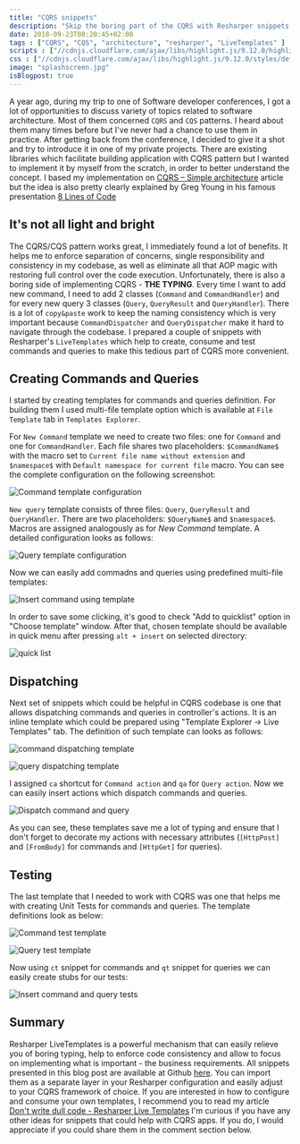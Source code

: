 ```yaml
---
title: "CQRS snippets"
description: "Skip the boring part of the CQRS with Resharper snippets."
date: 2018-09-23T00:20:45+02:00
tags : ["CQRS", "CQS", "architecture", "resharper", "LiveTemplates" ]
scripts : ["//cdnjs.cloudflare.com/ajax/libs/highlight.js/9.12.0/highlight.min.js", "//cdnjs.cloudflare.com/ajax/libs/fitvids/1.2.0/jquery.fitvids.min.js"]
css : ["//cdnjs.cloudflare.com/ajax/libs/highlight.js/9.12.0/styles/default.min.css"]
image: "splashscreen.jpg"
isBlogpost: true
---
```


A year ago, during my trip to one of Software developer conferences, I got a lot of opportunities to discuss variety of topics related to software architecture. Most of them concerned `CQRS` and `CQS` patterns. I heard about them many times before but I've never had a chance to use them in practice. After getting back from the conference, I decided to give it a shot and try to introduce it in one of my private projects. There are existing libraries which facilitate building application with CQRS pattern but I wanted to implement it by myself from the scratch, in order to better understand the concept. I based my implementation on [CQRS – Simple architecture](https://www.future-processing.pl/blog/cqrs-simple-architecture/) article but the idea is also pretty clearly explained by Greg Young in his famous presentation [8 Lines of Code ](https://www.infoq.com/presentations/8-lines-code-refactoring)

## It's not all light and bright 

The CQRS/CQS pattern works great, I immediately found a lot of benefits. It helps me to enforce separation of concerns, single responsibility and consistency in my codebase, as well as eliminate all that AOP magic with restoring full control over the code execution. Unfortunately, there is also a boring side of implementing CQRS - **THE TYPING**. Every time I want to add new command, I need to add 2 classes (`Command` and `CommandHandler`) and for every new query 3 classes (`Query`, `QueryResult` and `QueryHandler`). There is a lot of `copy&paste` work to keep the naming consistency which is very important because `CommandDispatcher` and `QueryDispatcher` make it hard to navigate through the codebase. I prepared a couple of snippets with Resharper's `LiveTemplates` which help to create, consume and test commands and queries to make this tedious part of CQRS more convenient. 


## Creating Commands and Queries

I started by creating templates for commands and queries definition. For building them I used multi-file template option which is available at `File Template` tab in `Templates Explorer`.

For `New Command` template we need to create two files: one for `Command` and one for `CommandHandler`. Each file shares two placeholders: `$CommandName$` with the macro set to `Current file name without extension` and `$namespace$` with `Default namespace for current file` macro. You can see the complete configuration on the following screenshot:

![Command template configuration](CommandDefinition.jpg)

`New query` template consists of three files: `Query`, `QueryResult` and `QueryHandler`. There are two placeholders: `$QueryName$` and `$namespace$`. Macros are assigned analogously as for *New Command* template. A detailed configuration looks as follows:

![Query template configuration](QueryDefinition.jpg)


Now we can easily add commadns and queries using predefined multi-file templates:

![Insert command using template](insert_command.gif)

In order to save some clicking, it's good to check "Add to quicklist" option in "Choose template" window. After that, chosen template should be available in quick menu after pressing `alt + insert` on selected directory:

![quick list](quicklist.jpg)


## Dispatching 
Next set of snippets which could be helpful in CQRS codebase is one that allows dispatching commands and queries in controller's actions. It is an inline template which could be prepared using "Template Explorer -> Live Templates" tab. The definition of such template can looks as follows:

![command dispatching template](command_action_definition.jpg)

![query dispatching template](query_action_definition.jpg)

I assigned `ca` shortcut for `Command action` and `qa` for `Query action`. Now we can easily insert actions which dispatch commands and queries.

![Dispatch command and query](dispatch_command_and_query.gif)

As you can see, these templates save me a lot of typing and ensure that I don't forget to decorate my actions with necessary attributes (`[HttpPost]` and `[FromBody]` for commands and `[HttpGet]` for queries). 

## Testing

The last template that I needed to work with CQRS was one that helps me with creating Unit Tests for commands and queries. The template definitions look as below:

![Command test template](command_test_template.jpg)

![Query test template](query_test_template.jpg)

Now using `ct` snippet for commands and `qt` snippet for queries we can easily create stubs for our tests:

![Insert command and query tests](insert_command_and_query_tests.gif)

## Summary
Resharper LiveTemplates is a powerful mechanism that can easily relieve you of boring typing, help to enforce code consistency and allow to focus on implementing what is important - the business requirements. All snippets presented in this blog post are available at Github [here](https://github.com/cezarypiatek/CQRSsnippets). You can import them as a separate layer in your Resharper configuration and easily adjust to your CQRS framework of choice. If you are interested in how to configure and consume your own templates, I recommend you to read my article [Don't write dull code - Resharper Live Templates](/post/livetemplates/) I'm curious if you have any other ideas for snippets that could help with CQRS apps. If you do, I would appreciate if you could share them in the comment section below.
